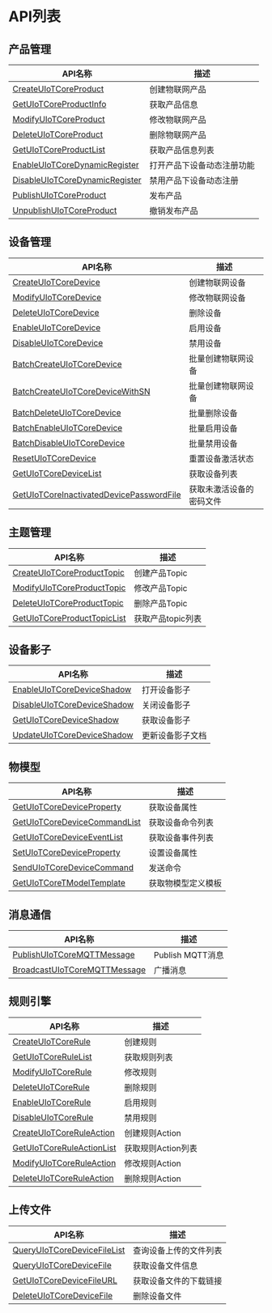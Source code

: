 # API列表

## 产品管理

|API名称 | 描述|
|---|---|
|[CreateUIoTCoreProduct](/iot/uiot-core/api_guide/productmgmtapi#CreateUIoTCoreProduct) | 创建物联网产品|
|[GetUIoTCoreProductInfo](/iot/uiot-core/api_guide/productmgmtapi#GetUIoTCoreProductInfo) | 获取产品信息|
|[ModifyUIoTCoreProduct](/iot/uiot-core/api_guide/productmgmtapi#ModifyUIoTCoreProduct) | 修改物联网产品|
|[DeleteUIoTCoreProduct](/iot/uiot-core/api_guide/productmgmtapi#DeleteUIoTCoreProduct) | 删除物联网产品|
|[GetUIoTCoreProductList](/iot/uiot-core/api_guide/productmgmtapi#GetUIoTCoreProductList) | 获取产品信息列表|
|[EnableUIoTCoreDynamicRegister](/iot/uiot-core/api_guide/productmgmtapi#EnableUIoTCoreDynamicRegister) | 打开产品下设备动态注册功能|
|[DisableUIoTCoreDynamicRegister](/iot/uiot-core/api_guide/productmgmtapi#DisableUIoTCoreDynamicRegister) | 禁用产品下设备动态注册|
|[PublishUIoTCoreProduct](/iot/uiot-core/api_guide/productmgmtapi#PublishUIoTCoreProduct) | 发布产品|
|[UnpublishUIoTCoreProduct](/iot/uiot-core/api_guide/productmgmtapi#UnpublishUIoTCoreProduct) | 撤销发布产品|



## 设备管理
|API名称 | 描述|
|---|---|
|[CreateUIoTCoreDevice](/iot/uiot-core/api_guide/devicemgmtapi#CreateUIoTCoreDevice) | 创建物联网设备|
|[ModifyUIoTCoreDevice](/iot/uiot-core/api_guide/devicemgmtapi#ModifyUIoTCoreDevice) | 修改物联网设备|
|[DeleteUIoTCoreDevice](/iot/uiot-core/api_guide/devicemgmtapi#DeleteUIoTCoreDevice) | 删除设备|
|[EnableUIoTCoreDevice](/iot/uiot-core/api_guide/devicemgmtapi#EnableUIoTCoreDevice) | 启用设备|
|[DisableUIoTCoreDevice](/iot/uiot-core/api_guide/devicemgmtapi#DisableUIoTCoreDevice) | 禁用设备|
|[BatchCreateUIoTCoreDevice](/iot/uiot-core/api_guide/devicemgmtapi#BatchCreateUIoTCoreDevice) | 批量创建物联网设备|
|[BatchCreateUIoTCoreDeviceWithSN](/iot/uiot-core/api_guide/devicemgmtapi#BatchCreateUIoTCoreDeviceWithSN) | 批量创建物联网设备|
|[BatchDeleteUIoTCoreDevice](/iot/uiot-core/api_guide/devicemgmtapi#BatchDeleteUIoTCoreDevice) | 批量删除设备|
|[BatchEnableUIoTCoreDevice](/iot/uiot-core/api_guide/devicemgmtapi#BatchEnableUIoTCoreDevice) | 批量启用设备|
|[BatchDisableUIoTCoreDevice](/iot/uiot-core/api_guide/devicemgmtapi#BatchDisableUIoTCoreDevice) | 批量禁用设备|
|[ResetUIoTCoreDevice](/iot/uiot-core/api_guide/devicemgmtapi#ResetUIoTCoreDevice)|重置设备激活状态|
|[GetUIoTCoreDeviceList](/iot/uiot-core/api_guide/devicemgmtapi#GetUIoTCoreDeviceList) | 获取设备列表|
|[GetUIoTCoreInactivatedDevicePasswordFile](/iot/uiot-core/api_guide/devicemgmtapi#GetUIoTCoreInactivatedDevicePasswordFile) | 获取未激活设备的密码文件|


## 主题管理

|API名称 | 描述|
|---|---|
|[CreateUIoTCoreProductTopic](/iot/uiot-core/api_guide/topicmgmt#CreateUIoTCoreProductTopic) | 创建产品Topic|
|[ModifyUIoTCoreProductTopic](/iot/uiot-core/api_guide/topicmgmt#ModifyUIoTCoreProductTopic) | 修改产品Topic|
|[DeleteUIoTCoreProductTopic](/iot/uiot-core/api_guide/topicmgmt#DeleteUIoTCoreProductTopic) | 删除产品Topic|
|[GetUIoTCoreProductTopicList](/iot/uiot-core/api_guide/topicmgmt#GetUIoTCoreProductTopicList) | 获取产品topic列表|


## 设备影子

|API名称 | 描述|
|---|---|
|[EnableUIoTCoreDeviceShadow](/iot/uiot-core/api_guide/deviceshadowmgmtapi#EnableUIoTCoreDeviceShadow) | 打开设备影子|
|[DisableUIoTCoreDeviceShadow](/iot/uiot-core/api_guide/deviceshadowmgmtapi#DisableUIoTCoreDeviceShadow) | 关闭设备影子|
|[GetUIoTCoreDeviceShadow](/iot/uiot-core/api_guide/deviceshadowmgmtapi#GetUIoTCoreDeviceShadow) | 获取设备影子|
|[UpdateUIoTCoreDeviceShadow](/iot/uiot-core/api_guide/deviceshadowmgmtapi#UpdateUIoTCoreDeviceShadow) | 更新设备影子文档|


## 物模型

|API名称 | 描述|
|---|---|
|[GetUIoTCoreDeviceProperty](/iot/uiot-core/api_guide/tingmodemgmtapi#GetUIoTCoreDeviceProperty) | 获取设备属性|
|[GetUIoTCoreDeviceCommandList](/iot/uiot-core/api_guide/tingmodemgmtapi#GetUIoTCoreDeviceCommandList) | 获取设备命令列表|
|[GetUIoTCoreDeviceEventList](/iot/uiot-core/api_guide/tingmodemgmtapi#GetUIoTCoreDeviceEventList) | 获取设备事件列表|
|[SetUIoTCoreDeviceProperty](/iot/uiot-core/api_guide/tingmodemgmtapi#SetUIoTCoreDeviceProperty) | 设置设备属性|
|[SendUIoTCoreDeviceCommand](/iot/uiot-core/api_guide/tingmodemgmtapi#SendUIoTCoreDeviceCommand) | 发送命令|
|[GetUIoTCoreTModelTemplate](/iot/uiot-core/api_guide/tingmodemgmtapi#GetUIoTCoreTModelTemplate) | 获取物模型定义模板|


## 消息通信

|API名称 | 描述|
|---|---|
|[PublishUIoTCoreMQTTMessage](/iot/uiot-core/api_guide/messagemgmtapi#PublishUIoTCoreMQTTMessage) | Publish MQTT消息|
|[BroadcastUIoTCoreMQTTMessage](/iot/uiot-core/api_guide/messagemgmtapi#BroadcastUIoTCoreMQTTMessage) | 广播消息|

## 规则引擎

|API名称 | 描述|
|---|---|
|[CreateUIoTCoreRule](/iot/uiot-core/api_guide/ruleeneinmgmt#CreateUIoTCoreRule) | 创建规则|
|[GetUIoTCoreRuleList](/iot/uiot-core/api_guide/ruleeneinmgmt#GetUIoTCoreRuleList) | 获取规则列表|
|[ModifyUIoTCoreRule](/iot/uiot-core/api_guide/ruleeneinmgmt#ModifyUIoTCoreRule) | 修改规则|
|[DeleteUIoTCoreRule](/iot/uiot-core/api_guide/ruleeneinmgmt#DeleteUIoTCoreRule) | 删除规则|
|[EnableUIoTCoreRule](/iot/uiot-core/api_guide/ruleeneinmgmt#EnableUIoTCoreRule) | 启用规则|
|[DisableUIoTCoreRule](/iot/uiot-core/api_guide/ruleeneinmgmt#DisableUIoTCoreRule) | 禁用规则|
|[CreateUIoTCoreRuleAction](/iot/uiot-core/api_guide/ruleeneinmgmt#CreateUIoTCoreRuleAction) | 创建规则Action|
|[GetUIoTCoreRuleActionList](/iot/uiot-core/api_guide/ruleeneinmgmt#GetUIoTCoreRuleActionList) | 获取规则Action列表|
|[ModifyUIoTCoreRuleAction](/iot/uiot-core/api_guide/ruleeneinmgmt#ModifyUIoTCoreRuleAction) | 修改规则Action|
|[DeleteUIoTCoreRuleAction](/iot/uiot-core/api_guide/ruleeneinmgmt#DeleteUIoTCoreRuleAction) | 删除规则Action|


## 上传文件

|API名称 | 描述|
|---|---|
|[QueryUIoTCoreDeviceFileList](/iot/uiot-core/api_guide/uploadfile#QueryUIoTCoreDeviceFileList) | 查询设备上传的文件列表|
|[QueryUIoTCoreDeviceFile](/iot/uiot-core/api_guide/uploadfile#QueryUIoTCoreDeviceFile) |获取设备文件信息|
|[GetUIoTCoreDeviceFileURL](/iot/uiot-core/api_guide/uploadfile#GetUIoTCoreDeviceFileURL) | 获取设备文件的下载链接|
|[DeleteUIoTCoreDeviceFile](/iot/uiot-core/api_guide/uploadfile#DeleteUIoTCoreDeviceFile) | 删除设备文件|

